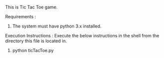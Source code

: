 This is Tic Tac Toe game.


Requirements :

1. The system must have python 3.x installed.

Execution Instructions :
Execute the below instructions in the shell from the directory this file is located in.

1. python ticTacToe.py
